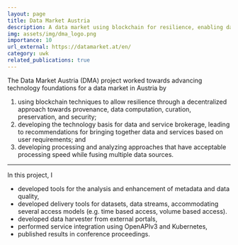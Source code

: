 ```yaml
---
layout: page
title: Data Market Austria
description: A data market using blockchain for resilience, enabling data-service brokerage, and developing efficient multi-source analysis (2017-2019)
img: assets/img/dma_logo.png
importance: 10
url_external: https://datamarket.at/en/
category: uwk
related_publications: true
---
```


The Data Market Austria (DMA) project worked towards advancing technology foundations for a data market in Austria by

1. using blockchain techniques to allow resilience through a decentralized approach towards provenance, data computation, curation, preservation, and security;
2. developing the technology basis for data and service brokerage, leading to recommendations for bringing together data and services based on user requirements; and 
3. developing processing and analyzing approaches that have acceptable processing speed while fusing multiple data sources.

<hr />

In this project, I 

- developed tools for the analysis and enhancement of metadata and data quality,
- developed delivery tools for datasets, data streams, accommodating several access models (e.g. time based access, volume based access). 
- developed data harvester from external portals, 
- performed service integration using OpenAPIv3 and Kubernetes, 
- published results in conference proceedings.

<div style="display: none">{% cite rinnerbauer_limitations_2018 %}{% cite schlarb_using_2019 %}{% cite ivanschitz_semantic_2018 %}{% cite ivanschitz_data_2018 %}</div>
